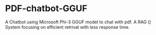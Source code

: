 # PDF-chatbot-GGUF
A Chatbot using Microsoft Phi-3 GGUF model to chat with pdf. A RAG () System focusing on efficient retrival with less response time.
